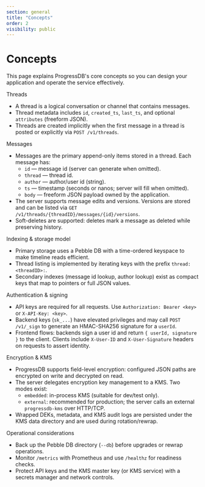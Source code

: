 ```yaml
---
section: general
title: "Concepts"
order: 2
visibility: public
---
```


# Concepts

This page explains ProgressDB's core concepts so you can design your
application and operate the service effectively.

Threads

- A thread is a logical conversation or channel that contains messages.
- Thread metadata includes `id`, `created_ts`, `last_ts`, and optional `attributes` (freeform JSON).
- Threads are created implicitly when the first message in a thread is posted or explicitly via `POST /v1/threads`.

Messages

- Messages are the primary append-only items stored in a thread. Each message has:
  - `id` — message id (server can generate when omitted).
  - `thread` — thread id.
  - `author` — author/user id (string).
  - `ts` — timestamp (seconds or nanos; server will fill when omitted).
  - `body` — freeform JSON payload owned by the application.
- The server supports message edits and versions. Versions are stored and can be listed via `GET /v1/threads/{threadID}/messages/{id}/versions`.
- Soft-deletes are supported: deletes mark a message as deleted while preserving history.

Indexing & storage model

- Primary storage uses a Pebble DB with a time-ordered keyspace to make timeline reads efficient.
- Thread listing is implemented by iterating keys with the prefix `thread:<threadID>:`.
- Secondary indexes (message id lookup, author lookup) exist as compact keys that map to pointers or full JSON values.

Authentication & signing

- API keys are required for all requests. Use `Authorization: Bearer <key>` or `X-API-Key: <key>`.
- Backend keys (`sk_...`) have elevated privileges and may call `POST /v1/_sign` to generate an HMAC-SHA256 signature for a `userId`.
- Frontend flows: backends sign a user id and return `{ userId, signature }` to the client. Clients include `X-User-ID` and `X-User-Signature` headers on requests to assert identity.

Encryption & KMS

- ProgressDB supports field-level encryption: configured JSON paths are encrypted on write and decrypted on read.
- The server delegates encryption key management to a KMS. Two modes exist:
  - `embedded`: in-process KMS (suitable for dev/test only).
  - `external`: recommended for production; the server calls an external `progressdb-kms` over HTTP/TCP.
- Wrapped DEKs, metadata, and KMS audit logs are persisted under the KMS data directory and are used during rotation/rewrap.

Operational considerations

- Back up the Pebble DB directory (`--db`) before upgrades or rewrap operations.
- Monitor `/metrics` with Prometheus and use `/healthz` for readiness checks.
- Protect API keys and the KMS master key (or KMS service) with a secrets manager and network controls.

